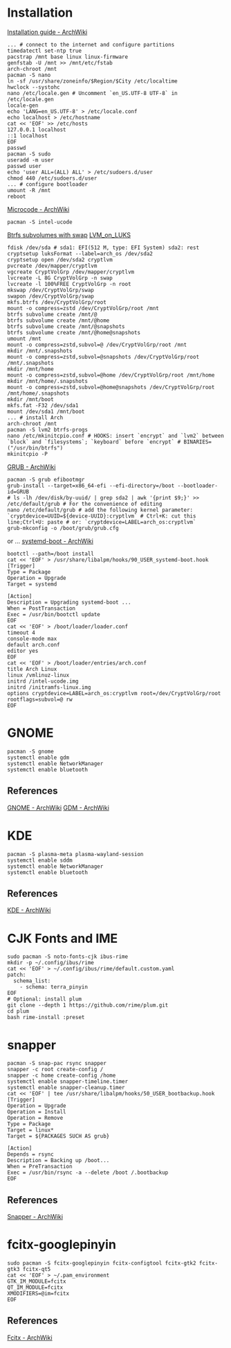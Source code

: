 # Installation
[Installation guide - ArchWiki](https://web.archive.org/web/20200107092239/https://wiki.archlinux.org/index.php/Installation_guide)
```
... # connect to the internet and configure partitions
timedatectl set-ntp true
pacstrap /mnt base linux linux-firmware
genfstab -U /mnt >> /mnt/etc/fstab
arch-chroot /mnt
pacman -S nano
ln -sf /usr/share/zoneinfo/$Region/$City /etc/localtime
hwclock --systohc
nano /etc/locale.gen # Uncomment `en_US.UTF-8 UTF-8` in /etc/locale.gen
locale-gen
echo 'LANG=en_US.UTF-8' > /etc/locale.conf
echo localhost > /etc/hostname
cat << 'EOF' >> /etc/hosts
127.0.0.1 localhost
::1 localhost
EOF
passwd
pacman -S sudo
useradd -m user
passwd user
echo 'user ALL=(ALL) ALL' > /etc/sudoers.d/user
chmod 440 /etc/sudoers.d/user
... # configure bootloader
umount -R /mnt
reboot
```
[Microcode - ArchWiki](https://web.archive.org/web/20200107093945/https://wiki.archlinux.org/index.php/Microcode)
```
pacman -S intel-ucode
```
[Btrfs subvolumes with swap](https://web.archive.org/web/20200107092204/https://wiki.archlinux.org/index.php/Dm-crypt/Encrypting_an_entire_system#Btrfs_subvolumes_with_swap)
[LVM_on_LUKS](https://web.archive.org/web/20200107092204/https://wiki.archlinux.org/index.php/Dm-crypt/Encrypting_an_entire_system#LVM_on_LUKS)
```
fdisk /dev/sda # sda1: EFI(512 M, type: EFI System) sda2: rest
cryptsetup luksFormat --label=arch_os /dev/sda2
cryptsetup open /dev/sda2 cryptlvm
pvcreate /dev/mapper/cryptlvm
vgcreate CryptVolGrp /dev/mapper/cryptlvm
lvcreate -L 8G CryptVolGrp -n swap
lvcreate -l 100%FREE CryptVolGrp -n root
mkswap /dev/CryptVolGrp/swap
swapon /dev/CryptVolGrp/swap
mkfs.btrfs /dev/CryptVolGrp/root
mount -o compress=zstd /dev/CryptVolGrp/root /mnt
btrfs subvolume create /mnt/@
btrfs subvolume create /mnt/@home
btrfs subvolume create /mnt/@snapshots
btrfs subvolume create /mnt/@home@snapshots
umount /mnt
mount -o compress=zstd,subvol=@ /dev/CryptVolGrp/root /mnt
mkdir /mnt/.snapshots
mount -o compress=zstd,subvol=@snapshots /dev/CryptVolGrp/root /mnt/.snapshots
mkdir /mnt/home
mount -o compress=zstd,subvol=@home /dev/CryptVolGrp/root /mnt/home
mkdir /mnt/home/.snapshots
mount -o compress=zstd,subvol=@home@snapshots /dev/CryptVolGrp/root /mnt/home/.snapshots
mkdir /mnt/boot
mkfs.fat -F32 /dev/sda1
mount /dev/sda1 /mnt/boot
... # install Arch
arch-chroot /mnt
pacman -S lvm2 btrfs-progs
nano /etc/mkinitcpio.conf # HOOKS: insert `encrypt` and `lvm2` between `block` and `filesystems`; `keyboard` before `encrypt` # BINARIES=("/usr/bin/btrfs")
mkinitcpio -P
```
[GRUB - ArchWiki](https://web.archive.org/web/20200107094103/https://wiki.archlinux.org/index.php/GRUB)
```
pacman -S grub efibootmgr
grub-install --target=x86_64-efi --efi-directory=/boot --bootloader-id=GRUB
# ls -lh /dev/disk/by-uuid/ | grep sda2 | awk '{print $9;}' >> /etc/default/grub # For the convenience of editing
nano /etc/default/grub # add the following kernel parameter: `cryptdevice=UUID=${device-UUID}:cryptlvm` # Ctrl+K: cut this line;Ctrl+U: paste # or: `cryptdevice=LABEL=arch_os:cryptlvm`
grub-mkconfig -o /boot/grub/grub.cfg
```
or ...
[systemd-boot - ArchWiki](https://web.archive.org/web/20200411100519/https://wiki.archlinux.org/index.php/Systemd-boot)
```
bootctl --path=/boot install
cat << 'EOF' > /usr/share/libalpm/hooks/90_USER_systemd-boot.hook
[Trigger]
Type = Package
Operation = Upgrade
Target = systemd

[Action]
Description = Upgrading systemd-boot ...
When = PostTransaction
Exec = /usr/bin/bootctl update
EOF
cat << 'EOF' > /boot/loader/loader.conf
timeout 4
console-mode max
default arch.conf
editor yes
EOF
cat << 'EOF' > /boot/loader/entries/arch.conf
title Arch Linux
linux /vmlinuz-linux
initrd /intel-ucode.img
initrd /initramfs-linux.img
options cryptdevice=LABEL=arch_os:cryptlvm root=/dev/CryptVolGrp/root rootflags=subvol=@ rw
EOF
```

# GNOME

```
pacman -S gnome
systemctl enable gdm
systemctl enable NetworkManager
systemctl enable bluetooth
```

## References

[GNOME - ArchWiki](https://web.archive.org/web/20200107092532/https://wiki.archlinux.org/index.php/GNOME)
[GDM - ArchWiki](https://web.archive.org/web/20200107092753/https://wiki.archlinux.org/index.php/GDM)

# KDE

```
pacman -S plasma-meta plasma-wayland-session
systemctl enable sddm
systemctl enable NetworkManager
systemctl enable bluetooth
```

## References

[KDE - ArchWiki](https://web.archive.org/web/20200418061958/https://wiki.archlinux.org/index.php/KDE)

# CJK Fonts and IME

```
sudo pacman -S noto-fonts-cjk ibus-rime
mkdir -p ~/.config/ibus/rime
cat << 'EOF' > ~/.config/ibus/rime/default.custom.yaml
patch:
  schema_list:
    - schema: terra_pinyin
EOF
# Optional: install plum
git clone --depth 1 https://github.com/rime/plum.git
cd plum
bash rime-install :preset
```

# snapper
```
pacman -S snap-pac rsync snapper
snapper -c root create-config /
snapper -c home create-config /home
systemctl enable snapper-timeline.timer
systemctl enable snapper-cleanup.timer
cat << 'EOF' | tee /usr/share/libalpm/hooks/50_USER_bootbackup.hook
[Trigger]
Operation = Upgrade
Operation = Install
Operation = Remove
Type = Package
Target = linux*
Target = ${PACKAGES SUCH AS grub}

[Action]
Depends = rsync
Description = Backing up /boot...
When = PreTransaction
Exec = /usr/bin/rsync -a --delete /boot /.bootbackup
EOF
```

## References

[Snapper - ArchWiki](https://web.archive.org/web/20200107091522/https://wiki.archlinux.org/index.php/Snapper)


# fcitx-googlepinyin

```
sudo pacman -S fcitx-googlepinyin fcitx-configtool fcitx-gtk2 fcitx-gtk3 fcitx-qt5
cat << 'EOF' > ~/.pam_environment
GTK_IM_MODULE=fcitx
QT_IM_MODULE=fcitx
XMODIFIERS=@im=fcitx
EOF
```

## References

[Fcitx - ArchWiki](http://web.archive.org/web/20200119051506/https://wiki.archlinux.org/index.php/fcitx)
